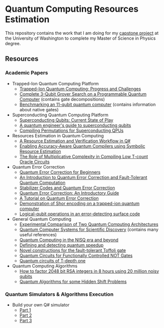 # Quantum Computing Resources Estimation
This repository contains the work that I am doing for my [capstone project](https://www.physicsmasters.uw.edu/academic-experience/capstone-project/) at the University of Washington to complete my Master of Science in Physics degree.

## Resources

### Academic Papers
- Trapped-Ion Quantum Computing Platform
    - [Trapped-Ion Quantum Computing: Progress and Challenges](https://arxiv.org/abs/1904.04178)
    - [Complete 3-Qubit Grover Search on a Programmable Quantum Computer](https://arxiv.org/abs/1703.10535) (contains gate decompositions)
    - [Benchmarking an 11-qubit quantum computer](https://www.nature.com/articles/s41467-019-13534-2.pdf) (contains information about native gates)
- Superconducting Quantum Computing Platform
    - [Superconducting Qubits: Current State of Play](https://arxiv.org/abs/1905.13641)
    - [A quantum engineer's guide to superconducting qubits](https://aip-scitation-org.offcampus.lib.washington.edu/doi/full/10.1063/1.5089550)
    - [Compiling Permutations for Superconducting QPUs](http://msoeken.github.io/papers/2019_date_4.pdf)
- Resources Estimation in Quantum Computing
    - [A Resource Estimation and Verification Workflow in Q#](http://msoeken.github.io/papers/2021_date.pdf)
    - [Enabling Accuracy-Aware Quantum Compilers using Symbolic Resource Estimation](https://arxiv.org/abs/2003.08408)
    - [The Role of Multiplicative Complexity in Compiling Low T-count Oracle Circuits](https://arxiv.org/pdf/1908.01609.pdf)
- Quantum Error Correction
    - [Quantum Error Correction for Beginners](https://arxiv.org/abs/0905.2794)
    - [An Introduction to Quantum Error Correction and Fault-Tolerant Quantum Computation](https://arxiv.org/abs/0904.2557)
    - [Stabilizer Codes and Quantum Error Correction](https://arxiv.org/abs/quant-ph/9705052)
    - [Quantum Error Correction: An Introductory Guide](https://arxiv.org/abs/1907.11157)
    - [A Tutorial on Quantum Error Correction](https://users.physics.ox.ac.uk/~Steane/pubs/Steane_2006.pdf)
    - [Demonstration of Shor encoding on a trapped-ion quantum computer](https://arxiv.org/abs/2104.01205)
    - [Logical-qubit operations in an error-detecting surface code](https://arxiv.org/abs/2102.13071)
- General Quantum Computing
    - [Experimental Comparison of Two Quantum Computing Architectures](https://arxiv.org/abs/1702.01852)
    - [Quantum Computer Systems for Scientific Discovery](https://journals.aps.org/prxquantum/abstract/10.1103/PRXQuantum.2.017001) (contains many useful references)
    - [Quantum Computing in the NISQ era and beyond](https://quantum-journal.org/papers/q-2018-08-06-79/pdf)
    - [Defining and detecting quantum speedup](https://journals.aps.org/prxquantum/abstract/10.1103/PRXQuantum.2.017001)
    - [Novel constructions for the fault-tolerant Toffoli gate](https://arxiv.org/abs/1212.5069)
    - [Quantum Circuits for Functionally Controlled NOT Gates](https://arxiv.org/abs/2005.12310)
    - [Quantum circuits of T-depth one](https://arxiv.org/abs/1210.0974)
- Quantum Computing Algorithms
    - [How to factor 2048 bit RSA integers in 8 hours using 20 million noisy qubits](https://arxiv.org/abs/1905.09749)
    - [Quantum Algorithms for some Hidden Shift Problems](https://arxiv.org/abs/quant-ph/0211140)

### Quantum Simulators & Algorithms Execution
- Build your own Q# simulator
    - [Part 1](https://devblogs.microsoft.com/qsharp/build-your-own-q-simulator-part-1-a-simple-reversible-simulator/)
    - [Part 2](https://devblogs.microsoft.com/qsharp/build-your-own-q-simulator-part-2-advanced-features-for-the-reversible-simulator/)
    - [Part 3](https://devblogs.microsoft.com/qsharp/build-your-own-q-simulator-part-3-a-circuit-diagram-builder-with-qpic/)